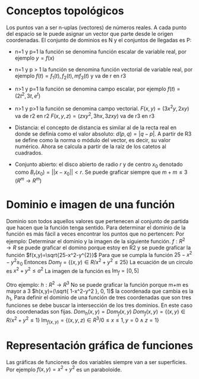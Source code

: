 # Conceptos topológicos
Los puntos van a ser n-uplas (vectores) de números reales.
A cada punto del espacio se le puede asignar un vector que parte desde le origen coordenadas.
El conjunto de dominios es N y el conjuntos de llegadas es P:
- n=1 y p=1 la función se denomina función escalar de variable real, por ejemplo $y=f(x)$
- n=1 y p > 1 la función se denomina función  vectorial de variable real, por ejemplo $f(t)=f_{1}(t), f_{2}(t),m f_{3}(t)$ y va de r en r3
- n>1 y p=1 la función se denomina campo escalar, por ejemplo $f(t)=(2t^2, 3t, e^t)$
- n>1 y p>1 la función se denomina campo vectorial.
$F(x,y)=(3x^2y, 2xy)$ va de r2 en r2
$F(x,y,z)=(zxy^2, 3hx, 3zxy)$ va de r3 en r3

- Distancia: el concepto de distancia es similar al de la recta real en donde se definía como el valor absoluto: $d(p,q)=|q-p|$. A partir de R3 se define como la norma o módulo del vector, es decir, su valor numérico.  Ahora se calcula a partir de la raíz de los catetos al cuadrados.
- Conjunto abierto: el disco abierto de radio $r$ y de centro $x_0$ denotado como $B_r(x_0)=||x-x_0|| < r$.
Se puede graficar siempre que $m+m\leqslant3$ ($R^m\rightarrow R^m$)

# Dominio e imagen de una función
Dominio son todos aquellos valores que pertenecen al conjunto de partida que hacen que la función tenga sentido. Para determinar el dominio de la función es más fácil a veces encontrar los puntos que no pertencen:
Por ejemplo:
Determinar el dominio y la imagen de la siguiente función.
$f:R^2\rightarrow R$ se puede graficar el domino porque estoy en R2 y se puede graficar la función
$f(x,y)=\sqrt{25-x^2-y^{2}}$
Para que se cumpla la función $25-x^2-y^{2}\geqslant_{0}$
Entonces $Dom_{f}=\{ (x,y)\in R / x^2+y^2 \leqslant 25 \}$
La ecuación de un circulo es $x^2+y^2 \leqslant a^2$ 
La imagen de la función es $\mathrm{Im}_{f} = [0,5]$ 

Otro ejemplo:
$h:R^2\rightarrow R^3$ No se puede graficar la función porque m+m es mayor a 3
$h(x,y)=(\sqrt{ 1-x^2-y^2 }, 0, 1)$ la coordenada que cambia es la $h_1$, 
Para definir el dominio de una función de tres coordenadas que son tres funciones se debe buscar la intersección de los tres dominios. En este caso dos coordenadas son fijas.
$Dom_{h}(x,y)=Dom_{f}(x,y)$ 
$Dom_{f}(x,y)=\{(x,y)\in R /x^2+y^2 \leqslant 1\}$
$\mathrm{Im}_{f(x,y)} =\{ (x,y,z)\in R^3 / 0\leqslant x \leqslant 1, y=0 \land z=1 \}$ 

# Representación gráfica de funciones
Las gráficas de funciones de dos variables siempre van a ser superficies. 
Por ejemplo $f(x,y)=x^2+y^2$ es un paraboloide.
